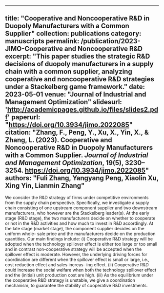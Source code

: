 
---
title: "Cooperative and Noncooperative R&D in Duopoly Manufacturers with a Common Supplier"
collection: publications
category: manuscripts
permalink: /publication/2023-JIMO-Cooperative and Noncooperative R&D
excerpt: "This paper studies the strategic R&D decisions of duopoly manufacturers in a supply chain with a common supplier, analyzing cooperative and noncooperative R&D strategies under a Stackelberg game framework."
date: 2023-05-01
venue: "Journal of Industrial and Management Optimization"
slidesurl: 'http://academicpages.github.io/files/slides2.pdf'
paperurl: "https://doi.org/10.3934/jimo.2022085"
citation: "Zhang, F., Peng, Y., Xu, X., Yin, X., & Zhang, L. (2023). Cooperative and Noncooperative R&D in Duopoly Manufacturers with a Common Supplier. <i>Journal of Industrial and Management Optimization</i>, 19(5), 3230–3254. https://doi.org/10.3934/jimo.2022085"
authors: "Fuli Zhang, Yangyang Peng, Xiaolin Xu, Xing Yin, Lianmin Zhang"
---

We consider the R&D strategy of firms under competitive environments from the supply chain perspective. Specifically, we investigate a supply chain consisting of one upstream component supplier and two downstream manufacturers, who however are the Stackelberg leader(s). At the early stage (R&D stage), the two manufacturers decide on whether to cooperate or not in the R&D activities and how much to invest in R&D accordingly. At the late stage (market stage), the component supplier decides on the uniform whole- sale price and the manufacturers decide on the production quantities. Our main findings include: (i) Cooperative R&D strategy will be adopted when the technology spillover effect is either too large or too small and in contrast non-cooperative strategy will be accepted when the spillover effect is moderate. However, the underlying driving forces for coordination are different when the spillover effect is small or large, i.e., cost reduction effect and sales increas- ing effect. (ii) Cooperative R&D could increase the social welfare when both the technology spillover effect and the (initial) unit production cost are high. (iii) As the equilibrium under the cooperative R&D strategy is unstable, we give a coordination mechanism, to guarantee the stability of cooperative R&D investments.
